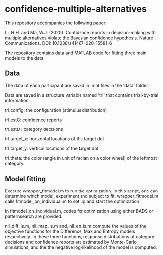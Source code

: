 # confidence-multiple-alternatives

This repository accompanies the following paper:

Li, H.H. and Ma, W.J. (2020). Confidence reports in decision-making with multiple alternatives violate the Bayesian confidence hypothesis. Nature Communications.
DOI: 10.1038/s41467-020-15581-6

The repository contains data and MATLAB code for fitting three main models to the data.

## Data
The data of each participant are saved in .mat files in the 'data' folder.

Data are saved in a structure variable named 'trl' that contains trial-by-trial information.

trl.config: the configuration (stimulus distribution)

trl.estC: confidence reports 

trl.estD : category decisions

trl.target_x: horizontal locations of the target dot

trl.target_y: vertical locations of the target dot

trl.theta: the color (angle in unit of radian on a color wheel) of the leftmost category.

## Model fitting
Execute wrapper_fitmodel.m to run the optimization. In this script, one can determine which model, experiment and subject to fit. 
wrapper_fitmodel.m calls fitmodel_on_individual.m to set up and start the optimization. 

In fitmodel_on_individual.m, codes for optimization using either BADS or patternsearch are provided.

nll_diff_is.m, nll_map_is.m and, nll_en_is.m compute the values of the objective functions for the Difference, Max and Entropy models respectively. In these three functions, response distributions of category decisions and confidence reports are estimated by Monte-Carlo simulations, and the the negative log-likelihood of the model is computed.


